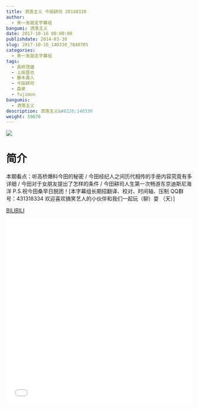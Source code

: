 ```yaml
---
title: 洒落主义 今田耕司 20140330
author: 
  - 来一发就走字幕组
bangumi: 洒落主义
date: 2017-10-16 00:00:00
publishdate: 2014-03-30
slug: 2017-10-16_140330_7840705
categories: 
  - 来一发就走字幕组
tags: 
  - 高桥茂雄
  - 上田晋也
  - 藤木直人
  - 今田耕司
  - 森泉
  - fujimon
bangumis: 
  - 洒落主义
description: 洒落主义&#8226;140330
weight: 59670
---
```


![](https://i.imgur.com/zIYnmoz.jpg)

# 简介  
本期看点：听高桥爆料今田的秘密 / 今田经纪人之间历代相传的手册内容究竟有多详细 / 今田对于女朋友提出了怎样的条件 / 今田耕司人生第一次畅游东京迪斯尼海洋 P.S.祝今田桑早日脱团！[本字幕组长期招翻译、校对、时间轴、压制   QQ群号：431318334 欢迎喜欢搞笑艺人的小伙伴和我们一起玩（聊）耍 （天）] 


  [BILIBILI](https://www.bilibili.com/video/av7840705/)


<div class="vcontainer">  <iframe class='video' src="//www.bilibili.com/blackboard/player.html?cid=12872245&aid=7840705" width="100%" height="500" frameborder="0" allowfullscreen="allowfullscreen"></iframe></div>
